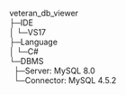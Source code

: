 veteran_db_viewer <br />
├─IDE <br />
│ └─VS17 <br />
├─Language <br />
│ └─C# <br />
└─DBMS <br />
  ├─Server: MySQL 8.0 <br />
  └─Connector: MySQL 4.5.2 <br />
